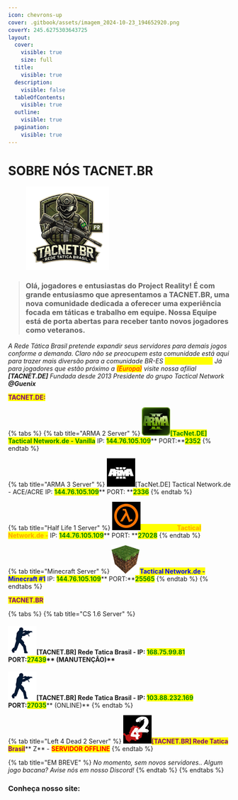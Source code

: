 ```yaml
---
icon: chevrons-up
cover: .gitbook/assets/imagem_2024-10-23_194652920.png
coverY: 245.6275303643725
layout:
  cover:
    visible: true
    size: full
  title:
    visible: true
  description:
    visible: false
  tableOfContents:
    visible: true
  outline:
    visible: true
  pagination:
    visible: true
---
```


# SOBRE NÓS TACNET.BR

<figure><img src=".gitbook/assets/Ideiaa.png" alt="" width="188"><figcaption></figcaption></figure>



> ### Olá, jogadores e entusiastas do **Project Reality**! É com grande entusiasmo que apresentamos a **TACNET.BR**, uma nova comunidade dedicada a oferecer uma experiência focada em táticas e trabalho em equipe. Nossa Equipe está de porta abertas para receber tanto novos jogadores como veteranos.

_A Rede Tática Brasil pretende expandir seus servidores para demais jogos conforme a demanda. Claro não se preocupem esta comunidade está aqui para trazer mais diversão para a comunidade BR-ES <mark style="color:yellow;">(South America)</mark> Já para jogadores que estão próximo a <mark style="color:red;">(Europa)</mark> visite nossa afilial **\[TACNET.DE]** Fundada desde 2013 Presidente do grupo Tactical Network **@Guenix**_&#x20;

<mark style="color:purple;">**TACNET.DE:**</mark>

{% tabs %}
{% tab title="ARMA 2 Server" %}
<img src=".gitbook/assets/image (13).png" alt="" data-size="original"><mark style="color:green;">**\[TacNet.DE] Tactical Network.de - Vanilla**</mark> IP: <mark style="color:green;">**144.76.105.109**</mark>** PORT:**<mark style="color:green;">**2352**</mark>
{% endtab %}

{% tab title="ARMA 3 Server" %}
<img src=".gitbook/assets/image (14).png" alt="" data-size="original">\[TacNet.DE] Tactical Network.de - ACE/ACRE IP: <mark style="color:green;">**144.76.105.109**</mark>** PORT: **<mark style="color:green;">**2336**</mark>
{% endtab %}

{% tab title="Half Life 1 Server" %}
<img src=".gitbook/assets/image (15).png" alt="" data-size="original"><mark style="color:yellow;">**\[TacNet.DE]**</mark><mark style="color:orange;">**Tactical Network.de -**</mark> IP: <mark style="color:green;">**144.76.105.109**</mark>** PORT: **<mark style="color:green;">**27028**</mark>
{% endtab %}

{% tab title="Minecraft Server" %}
<img src=".gitbook/assets/image (12).png" alt="" data-size="original"><mark style="color:blue;">**Tactical Network.de - Minecraft #1**</mark> IP: <mark style="color:green;">**144.76.105.109**</mark>** PORT:**<mark style="color:green;">**25565**</mark>
{% endtab %}
{% endtabs %}

<mark style="color:purple;">**TACNET.BR**</mark>

{% tabs %}
{% tab title="CS 1.6 Server" %}
#### ![](<.gitbook/assets/image (16).png>)**\[TACNET.BR]** Rede Tatica Brasil - IP: <mark style="color:green;">**168.75.99.81**</mark> PORT:<mark style="color:green;">**27439**</mark>**  **<mark style="color:blue;">**(MANUTENÇÂO)**</mark>

![](<.gitbook/assets/image (19).png>)**\[TACNET.BR] Rede Tatica Brasil - IP: **<mark style="color:green;">**103.88.232.169**</mark>** PORT:**<mark style="color:green;">**27035**</mark>** **<mark style="color:blue;">**(ONLINE)**</mark>
{% endtab %}

{% tab title="Left 4 Dead 2 Server" %}
![](<.gitbook/assets/image (17).png>)<mark style="color:purple;">**\[TACNET.BR] Rede Tatica Brasil**</mark>** Z** - <mark style="color:red;">**SERVIDOR OFFLINE**</mark>
{% endtab %}

{% tab title="EM BREVE" %}
_No momento, sem novos servidores.. Algum jogo bacana? Avise nós em nosso Discord!_
{% endtab %}
{% endtabs %}

### Conheça nosso site:
